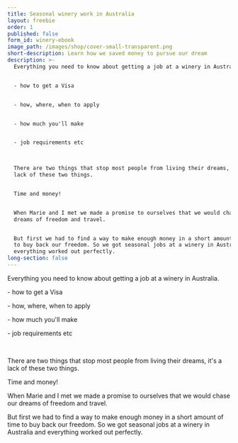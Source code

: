 ```yaml
---
title: Seasonal winery work in Australia
layout: freebie
order: 1
published: false
form_id: winery-ebook
image_path: /images/shop/cover-small-transparent.png
short-description: Learn how we saved money to pursue our dream
description: >-
  Everything you need to know about getting a job at a winery in Australia.


  - how to get a Visa


  - how, where, when to apply


  - how much you'll make 


  - job requirements etc

   

  There are two things that stop most people from living their dreams, it's a
  lack of these two things. 


  Time and money! 


  When Marie and I met we made a promise to ourselves that we would chase our
  dreams of freedom and travel. 


  But first we had to find a way to make enough money in a short amount of time
  to buy back our freedom. So we got seasonal jobs at a winery in Australia and
  everything worked out perfectly.
long-section: false
---
```


Everything you need to know about getting a job at a winery in Australia.

\- how to get a Visa

\- how, where, when to apply

\- how much you'll make&nbsp;

\- job requirements etc

&nbsp;

There are two things that stop most people from living their dreams, it's a lack of these two things.&nbsp;

Time and money\!&nbsp;

When Marie and I met we made a promise to ourselves that we would chase our dreams of freedom and travel.&nbsp;

But first we had to find a way to make enough money in a short amount of time to buy back our freedom. So we got seasonal jobs at a winery in Australia and everything worked out perfectly.&nbsp;

&nbsp;
